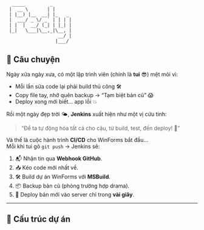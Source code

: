       _____         _       
     |  __ \       | |      
     | |__) |__  __| |_   _ 
     |  ___/ _ \/ _` | | | |
     | |  |  __/ (_| | |_| |
     |_|   \___|\__,_|\__, |
                       __/ |
                      |___/ 

## 📜 Câu chuyện
Ngày xửa ngày xưa, có một lập trình viên (chính là **tui** 😎) mệt mỏi vì:
- Mỗi lần sửa code lại phải build thủ công 🛠
- Copy file tay, nhỡ quên backup → “Tạm biệt bản cũ” 😱
- Deploy xong mới biết… app lỗi 💥

Rồi một ngày đẹp trời 🌤, **Jenkins** xuất hiện như một vị cứu tinh:
> “Để ta tự động hóa tất cả cho cậu, từ build, test, đến deploy! 💪”

Và thế là cuộc hành trình **CI/CD** cho WinForms bắt đầu...  
Mỗi khi tui gõ `git push` → Jenkins sẽ:
1. 📬 Nhận tin qua **Webhook GitHub**.
2. 📥 Kéo code mới nhất về.
3. 🛠 Build dự án WinForms với **MSBuild**.
4. 📦 Backup bản cũ (phòng trường hợp drama).
5. 🚀 Deploy bản mới vào server chỉ trong **vài giây**.

---

## 📂 Cấu trúc dự án
